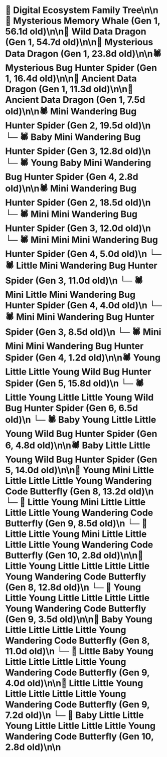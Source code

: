# 🌳 Digital Ecosystem Family Tree\n\n🐋 Mysterious Memory Whale (Gen 1, 56.1d old)\n\n🐉 Wild Data Dragon (Gen 1, 54.7d old)\n\n🐉 Mysterious Data Dragon (Gen 1, 23.8d old)\n\n🕷️ Mysterious Bug Hunter Spider (Gen 1, 16.4d old)\n\n🐉 Ancient Data Dragon (Gen 1, 11.3d old)\n\n🐉 Ancient Data Dragon (Gen 1, 7.5d old)\n\n🕷️ Mini Wandering Bug Hunter Spider (Gen 2, 19.5d old)\n  └─ 🕷️ Baby Mini Wandering Bug Hunter Spider (Gen 3, 12.8d old)\n    └─ 🕷️ Young Baby Mini Wandering Bug Hunter Spider (Gen 4, 2.8d old)\n\n🕷️ Mini Wandering Bug Hunter Spider (Gen 2, 18.5d old)\n  └─ 🕷️ Mini Mini Wandering Bug Hunter Spider (Gen 3, 12.0d old)\n    └─ 🕷️ Mini Mini Mini Wandering Bug Hunter Spider (Gen 4, 5.0d old)\n  └─ 🕷️ Little Mini Wandering Bug Hunter Spider (Gen 3, 11.0d old)\n    └─ 🕷️ Mini Little Mini Wandering Bug Hunter Spider (Gen 4, 4.0d old)\n  └─ 🕷️ Mini Mini Wandering Bug Hunter Spider (Gen 3, 8.5d old)\n    └─ 🕷️ Mini Mini Mini Wandering Bug Hunter Spider (Gen 4, 1.2d old)\n\n🕷️ Young Little Little Young Wild Bug Hunter Spider (Gen 5, 15.8d old)\n  └─ 🕷️ Little Young Little Little Young Wild Bug Hunter Spider (Gen 6, 6.5d old)\n  └─ 🕷️ Baby Young Little Little Young Wild Bug Hunter Spider (Gen 6, 4.8d old)\n\n🕷️ Baby Little Little Young Wild Bug Hunter Spider (Gen 5, 14.0d old)\n\n🦋 Young Mini Little Little Little Little Young Wandering Code Butterfly (Gen 8, 13.2d old)\n  └─ 🦋 Little Young Mini Little Little Little Little Young Wandering Code Butterfly (Gen 9, 8.5d old)\n    └─ 🦋 Little Little Young Mini Little Little Little Little Young Wandering Code Butterfly (Gen 10, 2.8d old)\n\n🦋 Little Young Little Little Little Little Young Wandering Code Butterfly (Gen 8, 12.8d old)\n  └─ 🦋 Young Little Young Little Little Little Little Young Wandering Code Butterfly (Gen 9, 3.5d old)\n\n🦋 Baby Young Little Little Little Little Young Wandering Code Butterfly (Gen 8, 11.0d old)\n  └─ 🦋 Little Baby Young Little Little Little Little Young Wandering Code Butterfly (Gen 9, 4.0d old)\n\n🦋 Little Little Young Little Little Little Little Young Wandering Code Butterfly (Gen 9, 7.2d old)\n  └─ 🦋 Baby Little Little Young Little Little Little Little Young Wandering Code Butterfly (Gen 10, 2.8d old)\n\n